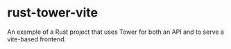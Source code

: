 # rust-tower-vite
An example of a Rust project that uses Tower for both an API and to serve a vite-based frontend.
